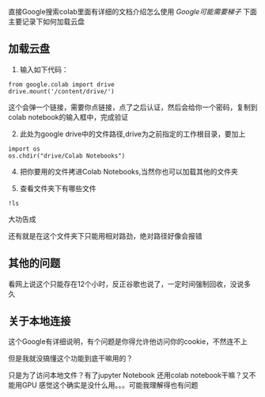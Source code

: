 

直接Google搜索colab里面有详细的文档介绍怎么使用
*Google可能需要梯子*
下面主要记录下如何加载云盘

## 加载云盘

1. 输入如下代码：

```
from google.colab import drive
drive.mount('/content/drive/')
```

这个会弹一个链接，需要你点链接，点了之后认证，然后会给你一个密码，复制到colab notebook的输入框中，完成验证


2. 此处为google drive中的文件路径,drive为之前指定的工作根目录，要加上

```
import os
os.chdir("drive/Colab Notebooks")
```

4. 把你要用的文件拷进Colab Notebooks,当然你也可以加载其他的文件夹

5. 查看文件夹下有哪些文件

`!ls`

大功告成


还有就是在这个文件夹下只能用相对路劲，绝对路径好像会报错


## 其他的问题

看网上说这个只能存在12个小时，反正谷歌也说了，一定时间强制回收，没说多久

## 关于本地连接

这个Google有详细说明，有个问题是你得允许他访问你的cookie，不然连不上

但是我就没搞懂这个功能到底干嘛用的？

只是为了访问本地文件？有了jupyter Notebook 还用colab notebook干嘛？又不能用GPU 感觉这个确实是没什么用。。。可能我理解得也有问题
